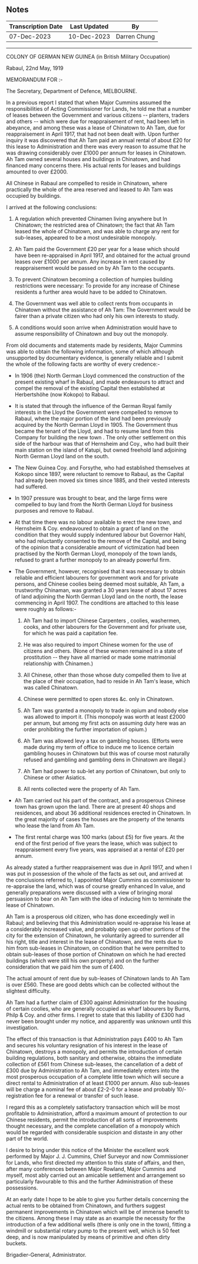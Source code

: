 ## Notes

| Transcription Date | Last Updated | By          |
| ------------------ | ------------ | ----------- |
| 07-Dec-2023        | 10-Dec-2023 | Darren Chung |

---

COLONY OF GERMAN NEW GUINEA (in British Military Occupation)

Rabaul, 22nd May, 1919

MEMORANDUM FOR :-

The Secretary, Department of Defence, MELBOURNE.

In a previous report I stated that when Major Cummins assumed the responsibilities of Acting Commissioner for Lands, he told me that a number of leases between the Government and various citizens -- planters, traders and others -- which were due for reappraisement of rent, had been left in abeyance, and among these was a lease of Chinatown to Ah Tam, due for reappraisement in April 1917, that had not been dealt with. Upon further inquiry it was discovered that Ah Tam paid an annual rental of about £20 for this lease to Administration and there was every reason to assume that he was drawing considerably over £1000 per annum for leases in Chinatown. Ah Tam owned several houses and buildings in Chinatown, and had financed many concerns there. His actual rents for leases and buildings amounted to over £2000.

All Chinese in Rabaul are compelled to reside in Chinatown, where practically the whole of the area reserved and leased to Ah Tam was occupied by buildings.

I arrived at the following conclusions:

1. A regulation which prevented Chinamen living anywhere but In Chinatown; the restricted area of Chinatown; the fact that Ah Tam leased the whole of Chinatown, and was able to charge any rent for sub-leases, appeared to be a most undesirable monopoly.

2. Ah Tam paid the Government £20 per year for a lease which should have been re-appraised in April 1917, and obtained for the actual ground leases over £1000 per annum. Any increase in rent caused by reappraisement would be passed on by Ah Tam to the occupants.

3. To prevent Chinatown becoming a collection of humpies building restrictions were necessary: To provide for any increase of Chinese residents a further area would have to be added to Chinatown.

4. The Government was well able to collect rents from occupants in Chinatown without the assistance of Ah Tam: The Government would be fairer than a private citizen who had only his own interests to study.

5. A conditions would soon arrive when Administration would have to assume responsibility of Chinatown and buy out the monopoly.

From old documents and statements made by residents, Major Cummins was able to obtain the following information, some of which although unsupported by documentary evidence, is generally reliable and I submit the whole of the following facts are worthy of every credence:-

- In 1906 (the) North German Lloyd commenced the construction of the present existing wharf in Rabaul, and made endeavours to attract and compel the removal of the existing Capital then established at Herbertshöhe (now Kokopo) to Rabaul.

- It is stated that through the influence of the German Royal family interests in the Lloyd the Government were compelled to remove to Rabaul, where the major portion of the land had been previously acquired by the North German Lloyd in 1905. The Government thus became the tenant of the Lloyd, and had to resume land from this Company for building the new town . The only other settlement on this side of the harbour was that of Hernsheim and Coy., who had built their main station on the island of Katupi, but owned freehold land adjoining North German Lloyd land on the south.

- The New Guinea Coy. and Forsythe, who had established themselves at Kokopo since 1897, were reluctant to remove to Rabaul, as the Capital had already been moved six times since 1885, and their vested interests had suffered.

- In 1907 pressure was brought to bear, and the large firms were compelled to buy land from the North German Lloyd for business purposes and remove to Rabaul.

- At that time there was no labour available to erect the new town, and Hernsheim & Coy. endeavoured to obtain a grant of land on the condition that they would supply indentured labour but Governor Hahl, who had reluctantly consented to the remove of the Capital, and being of the opinion that a considerable amount of victimization had been practised by the North German Lloyd, monopoly of the town lands, refused to grant a further monopoly to an already powerful firm.

- The Government, however, recognised that it was necessary to obtain reliable and efficient labourers for government work and for private persons, and Chinese coolies being deemed most suitable, Ah Tam, a trustworthy Chinaman, was granted a 30 years lease of about 17 acres of land adjoining the North German Lloyd land on the north, the lease commencing in April 1907. The conditions are attached to this lease were roughly as follows:-

	1. Ah Tam had to import Chinese Carpenters , coolies, washermen, cooks, and other labourers for the Government and for private use, for which he was paid a capitation fee.

	2. He was also required to import Chinese women for the use of citizens and others. (None of these women remained in a state of prostitution -- they have all married or made some matrimonial relationship with Chinamen.)

	3. All Chinese, other than those whose duty compelled them to live at the place of their occupation, had to reside in Ah Tam's lease, which was called Chinatown.

	4. Chinese were permitted to open stores &c. only in Chinatown.

	5. Ah Tam was granted a monopoly to trade in opium and nobody else was allowed to import it. (This monopoly was worth at least £2000 per annum, but among my first acts on assuming duty here was an order prohibiting the further importation of opium.)

	6. Ah Tam was allowed levy a tax on gambling houses. (Efforts were made during my term of office to induce me to licence certain gambling houses in Chinatown but this was of course most naturally refused and gambling and gambling dens in Chinatown are illegal.)

	7. Ah Tam had power to sub-let any portion of Chinatown, but only to Chinese or other Asiatics.

	8. All rents collected were the property of Ah Tam.

- Ah Tam carried out his part of the contract, and a prosperous Chinese town has grown upon the land. There are at present 40 shops and residences, and about 36 additional residences erected in Chinatown. In the great majority of cases the houses are the property of the tenants who lease the land from Ah Tam.

- The first rental charge was 100 marks (about £5) for five years. At the end of the first period of five years the lease, which was subject to reappraisement every five years, was appraised at a rental of £20 per annum.

As already stated a further reappraisement was due in April 1917, and when I was put in possession of the whole of the facts as set out, and arrived at the conclusions referred to, I appointed Major Cummins as commissioner to re-appraise the land, which was of course greatly enhanced In value, and generally preparations were discussed with a view of bringing moral persuasion to bear on Ah Tam with the idea of inducing him to terminate the lease of Chinatown.

Ah Tam is a prosperous old citizen, who has done exceedingly well in Rabaul; and believing that this Administration would re-appraise his lease at a considerably increased value, and probably open up other portions of the city for the extension of Chinatown, he voluntarily agreed to surrender all his right, title and interest in the lease of Chinatown, and the rents due to him from sub-leases in Chinatown, on condition that he were permitted to obtain sub-leases of those portion of Chinatown on which he had erected buildings (which were still his own property) and on the further consideration that we paid him the sum of £400.

The actual amount of rent due by sub-leases of Chinatown lands to Ah Tam is over £560. These are good debts which can be collected without the slightest difficulty.

Ah Tam had a further claim of £300 against Administration for the housing of certain coolies, who are generally occupied as wharf labourers by Burns, Philp & Coy. and other firms. I regret to state that this liability of £300 had never been brought under my notice, and apparently was unknown until this investigation.

The effect of this transaction is that Administration pays £400 to Ah Tam and secures his voluntary resignation of his interest in the lease of Chinatown, destroys a monopoly, and permits the introduction of certain building regulations, both sanitary and otherwise, obtains the immediate collection of £561 from Chinese sub-leases, the cancellation of a debt of £300 due by Administration to Ah Tam, and immediately enters into the most prosperous occupation of a complete little town which will secure a direct rental to Administration of at least £1000 per annum. Also sub-leases will be charge a nominal fee of about £2-2-0 for a lease and probably 10/- registration fee for a renewal or transfer of such lease.

I regard this as a completely satisfactory transaction which will be most profitable to Administration, afford a maximum amount of protection to our Chinese residents, permit the introduction of all sorts of improvements thought necessary, and the complete cancellation of a monopoly which would be regarded with considerable suspicion and distaste in any other part of the world.

I desire to bring under this notice of the Minister the excellent work performed by Major J. J. Cummins, Chief Surveyor and now Commissioner for Lands, who first directed my attention to this state of affairs, and then, after many conferences between Major Rowland, Major Cummins and myself, most ably carried out an amicable settlement and arrangement so particularly favourable to this and the further Administration of these possessions.

At an early date I hope to be able to give you further details concerning the actual rents to be obtained from Chinatown, and furthers suggest permanent improvements in Chinatown which will be of immense benefit to the citizens. Among these I may state as an example the necessity for the introduction of a few additional wells (there is only one in the town), fitting a windmill or substantial rotary pump to the present well, which is 50 feet deep, and is now manipulated by means of primitive and often dirty buckets.

Brigadier-General, Administrator.
